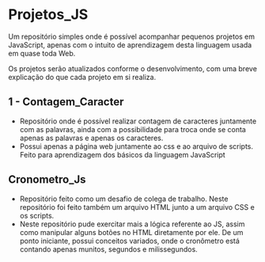# Projetos_JS

Um repositório simples onde é possível acompanhar pequenos projetos em JavaScript, apenas com o intuito de aprendizagem desta linguagem usada em quase toda Web.

Os projetos serão atualizados conforme o desenvolvimento, com uma breve explicação do que cada projeto em si realiza.


## 1 - Contagem_Caracter
- Repositório onde é possível realizar contagem de caracteres juntamente com as palavras, ainda com a possibilidade para troca onde se conta apenas as palavras e apenas os caracteres. 
- Possui apenas a página web juntamente ao css e ao arquivo de scripts. Feito para aprendizagem dos básicos da linguagem JavaScript

## Cronometro_Js
- Repositório feito como um desafio de colega de trabalho. Neste repositório foi feito também um arquivo HTML junto a um arquivo CSS e os scripts.
- Neste repositório pude exercitar mais a lógica referente ao JS, assim como manipular alguns botões no HTML diretamente por ele. De um ponto iniciante, possui conceitos variados, onde o cronômetro está contando apenas munitos, segundos e milissegundos.